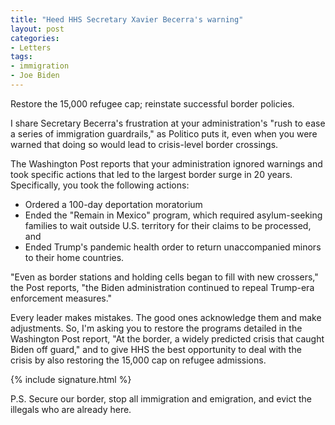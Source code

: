 ```yaml
---
title: "Heed HHS Secretary Xavier Becerra's warning"
layout: post
categories:
- Letters
tags:
- immigration
- Joe Biden
---
```


Restore the 15,000 refugee cap; reinstate successful border policies.

I share Secretary Becerra's frustration at your administration's "rush to ease a series of immigration guardrails," as Politico puts it, even when you were warned that doing so would lead to crisis-level border crossings.

The Washington Post reports that your administration ignored warnings and took specific actions that led to the largest border surge in 20 years. Specifically, you took the following actions:

- Ordered a 100-day deportation moratorium
- Ended the "Remain in Mexico" program, which required asylum-seeking families to wait outside U.S. territory for their claims to be processed, and
- Ended Trump's pandemic health order to return unaccompanied minors to their home countries.

"Even as border stations and holding cells began to fill with new crossers," the Post reports, "the Biden administration continued to repeal Trump-era enforcement measures."

Every leader makes mistakes. The good ones acknowledge them and make adjustments. So, I'm asking you to restore the programs detailed in the Washington Post report, "At the border, a widely predicted crisis that caught Biden off guard," and to give HHS the best opportunity to deal with the crisis by also restoring the 15,000 cap on refugee admissions.

{% include signature.html %}

P.S. Secure our border, stop all immigration and emigration, and evict the illegals who are already here.